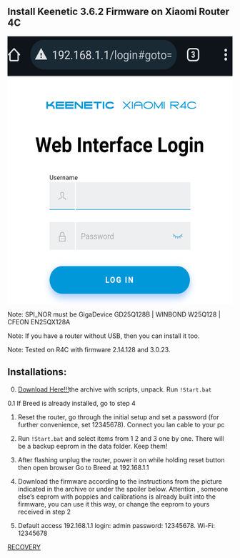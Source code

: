 ## Install Keenetic 3.6.2 Firmware on Xiaomi Router 4C


<img align="center" width="800" height="600" src="https://github.com/xiv3r/Xiaomi-Mi-Router-4A-Gigabit-KeeneticOS-3.7.4/blob/main/firmwares/Screenshot_2023_1227_121024.png">


Note: SPI_NOR must be GigaDevice GD25Q128B | WINBOND W25Q128 | CFEON EN25QX128A

Note: If you have a router without USB, then you can install it too.

Note: Tested on R4C with firmware 2.14.128 and 3.0.23.

## Installations:

0. [Download Here!!!](https://codeload.github.com/xiv3r/Xiaomi-Mi-Router-4C-Keenetic-v3.6.2/zip/refs/heads/main)the archive with scripts, unpack. Run `!Start.bat`

0.1 If Breed is already installed, go to step 4

1. Reset the router, go through the initial setup and set a password (for further convenience, set 12345678). Connect you lan cable to your pc

2. Run `!Start.bat` and select items from 1 2 and 3 one by one. There will be a backup eeprom in the data folder. Keep them!


3. After flashing unplug the router, power it on while holding reset button then open browser Go to Breed at 192.168.1.1

4. Download the firmware according to the instructions from the picture indicated in the archive or under the spoiler below. Attention , someone else’s eeprom with poppies and calibrations is already built into the firmware, you can use it this way, or change the eeprom to yours received in step 2


5. Default access 192.168.1.1 login: admin password: 12345678. Wi-Fi: 12345678


[RECOVERY](https://github.com/xiv3r/Xiaomi-Mi-Router-4C-CH341A-Flasher)
